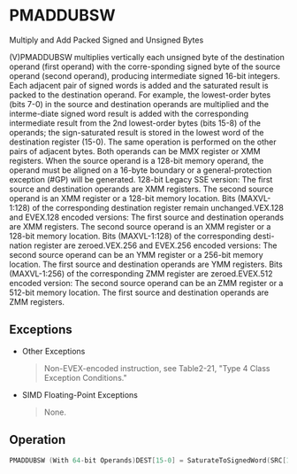 # PMADDUBSW

Multiply and Add Packed Signed and Unsigned Bytes

(V)PMADDUBSW multiplies vertically each unsigned byte of the destination operand (first operand) with the corre-sponding signed byte of the source operand (second operand), producing intermediate signed 16-bit integers.
Each adjacent pair of signed words is added and the saturated result is packed to the destination operand.
For example, the lowest-order bytes (bits 7-0) in the source and destination operands are multiplied and the interme-diate signed word result is added with the corresponding intermediate result from the 2nd lowest-order bytes (bits 15-8) of the operands; the sign-saturated result is stored in the lowest word of the destination register (15-0).
The same operation is performed on the other pairs of adjacent bytes.
Both operands can be MMX register or XMM registers.
When the source operand is a 128-bit memory operand, the operand must be aligned on a 16-byte boundary or a general-protection exception (#GP) will be generated.
128-bit Legacy SSE version: The first source and destination operands are XMM registers.
The second source operand is an XMM register or a 128-bit memory location.
Bits (MAXVL-1:128) of the corresponding destination register remain unchanged.VEX.128 and EVEX.128 encoded versions: The first source and destination operands are XMM registers.
The second source operand is an XMM register or a 128-bit memory location.
Bits (MAXVL-1:128) of the corresponding desti-nation register are zeroed.VEX.256 and EVEX.256 encoded versions: The second source operand can be an YMM register or a 256-bit memory location.
The first source and destination operands are YMM registers.
Bits (MAXVL-1:256) of the corresponding ZMM register are zeroed.EVEX.512 encoded version: The second source operand can be an ZMM register or a 512-bit memory location.
The first source and destination operands are ZMM registers.

## Exceptions

- Other Exceptions
  > Non-EVEX-encoded instruction, see Table2-21, "Type 4 Class Exception Conditions."
- SIMD Floating-Point Exceptions
  > None.

## Operation

```C
PMADDUBSW (With 64-bit Operands)DEST[15-0] = SaturateToSignedWord(SRC[15-8]*DEST[15-8]+SRC[7-0]*DEST[7-0]);DEST[31-16] = SaturateToSignedWord(SRC[31-24]*DEST[31-24]+SRC[23-16]*DEST[23-16]);DEST[47-32] = SaturateToSignedWord(SRC[47-40]*DEST[47-40]+SRC[39-32]*DEST[39-32]);DEST[63-48] = SaturateToSignedWord(SRC[63-56]*DEST[63-56]+SRC[55-48]*DEST[55-48]);PMADDUBSW (With 128-bit Operands)DEST[15-0] = SaturateToSignedWord(SRC[15-8]* DEST[15-8]+SRC[7-0]*DEST[7-0]);// Repeat operation for 2nd through 7th word SRC1/DEST[127-112] = SaturateToSignedWord(SRC[127-120]*DEST[127-120]+ SRC[119-112]* DEST[119-112]);VPMADDUBSW (VEX.128 Encoded Version)DEST[15:0] := SaturateToSignedWord(SRC2[15:8]* SRC1[15:8]+SRC2[7:0]*SRC1[7:0])// Repeat operation for 2nd through 7th word DEST[127:112] := SaturateToSignedWord(SRC2[127:120]*SRC1[127:120]+ SRC2[119:112]* SRC1[119:112])DEST[MAXVL-1:128] := 0VPMADDUBSW (VEX.256 Encoded Version)DEST[15:0] := SaturateToSignedWord(SRC2[15:8]* SRC1[15:8]+SRC2[7:0]*SRC1[7:0])// Repeat operation for 2nd through 15th word DEST[255:240] := SaturateToSignedWord(SRC2[255:248]*SRC1[255:248]+ SRC2[247:240]* SRC1[247:240])DEST[MAXVL-1:256] := 0VPMADDUBSW (EVEX Encoded Versions)(KL, VL) = (8, 128), (16, 256), (32, 512)FOR j := 0 TO KL-1i := j * 16IF k1[j] OR *no writemask*THEN DEST[i+15:i] := SaturateToSignedWord(SRC2[i+15:i+8]* SRC1[i+15:i+8] + SRC2[i+7:i]*SRC1[i+7:i])ELSE IF *merging-masking*; merging-maskingTHEN *DEST[i+15:i] remains unchanged*ELSE *zeroing-masking*; zeroing-maskingDEST[i+15:i] = 0FIFI;Intel C/C++ Compiler Intrinsic EquivalentsVPMADDUBSW __m512i _mm512_maddubs_epi16( __m512i a, __m512i b);VPMADDUBSW __m512i _mm512_mask_maddubs_epi16(__m512i s, __mmask32 k, __m512i a, __m512i b);VPMADDUBSW __m512i _mm512_maskz_maddubs_epi16( __mmask32 k, __m512i a, __m512i b);VPMADDUBSW __m256i _mm256_mask_maddubs_epi16(__m256i s, __mmask16 k, __m256i a, __m256i b);VPMADDUBSW __m256i _mm256_maskz_maddubs_epi16( __mmask16 k, __m256i a, __m256i b);VPMADDUBSW __m128i _mm_mask_maddubs_epi16(__m128i s, __mmask8 k, __m128i a, __m128i b);VPMADDUBSW __m128i _mm_maskz_maddubs_epi16( __mmask8 k, __m128i a, __m128i b);PMADDUBSW __m64 _mm_maddubs_pi16 (__m64 a, __m64 b)(V)PMADDUBSW __m128i _mm_maddubs_epi16 (__m128i a, __m128i b)VPMADDUBSW __m256i _mm256_maddubs_epi16 (__m256i a, __m256i b)
```
